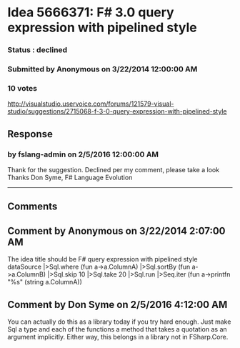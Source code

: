 # Idea 5666371: F# 3.0 query expression with pipelined style #

### Status : declined

### Submitted by Anonymous on 3/22/2014 12:00:00 AM

### 10 votes

http://visualstudio.uservoice.com/forums/121579-visual-studio/suggestions/2715068-f-3-0-query-expression-with-pipelined-style



## Response 
### by fslang-admin on 2/5/2016 12:00:00 AM

Thank for the suggestion. Declined per my comment, please take a look
Thanks
Don Syme, F# Language Evolution

------------------------
## Comments


## Comment by Anonymous on 3/22/2014 2:07:00 AM
The idea title should be F# query expression with pipelined style
dataSource
|>Sql.where (fun a->a.ColumnA)
|>Sql.sortBy (fun a->a.ColumnB)
|>Sql.skip 10
|>Sql.take 20
|>Sql.run
|>Seq.iter (fun a->printfn "%s" (string a.ColumnA))


## Comment by Don Syme on 2/5/2016 4:12:00 AM
You can actually do this as a library today if you try hard enough. Just make Sql a type and each of the functions a method that takes a quotation as an argument implicitly.
Either way, this belongs in a library not in FSharp.Core.

